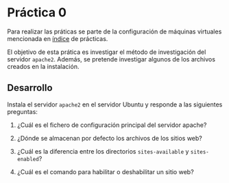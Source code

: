 # Práctica 0

Para realizar las práticas se parte de la configuración de máquinas virtuales mencionada en [índice](/practicas) de  prácticas. 

El objetivo de esta prática es investigar el método de investigación del servidor `apache2`. Además, se pretende investigar algunos de los archivos creados en la instalación.

## Desarrollo

Instala el servidor `apache2` en el servidor Ubuntu y responde a las siguientes preguntas:

1. ¿Cuál es el fichero de configuración principal del servidor apache?

2. ¿Dónde se almacenan por defecto los archivos de los sitios web?
3. ¿Cuál es la diferencia entre los directorios `sites-available` y `sites-enabled`?
4. ¿Cuál es el comando para habilitar o deshabilitar un sitio web?

